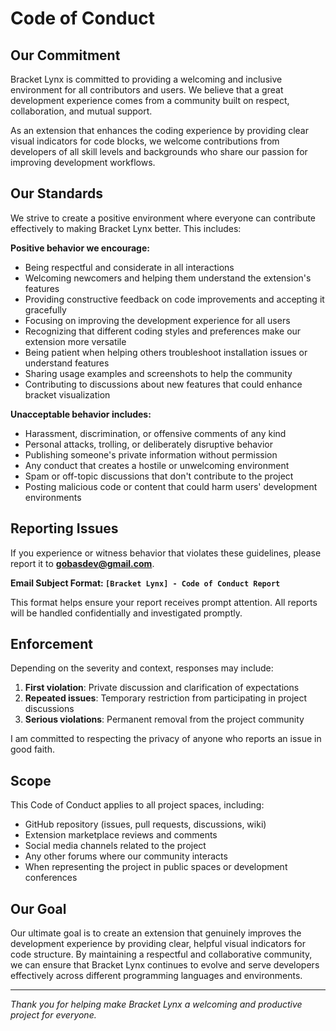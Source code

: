 # Code of Conduct

## Our Commitment

Bracket Lynx is committed to providing a welcoming and inclusive environment for all contributors and users. We believe that a great development experience comes from a community built on respect, collaboration, and mutual support.

As an extension that enhances the coding experience by providing clear visual indicators for code blocks, we welcome contributions from developers of all skill levels and backgrounds who share our passion for improving development workflows.

## Our Standards

We strive to create a positive environment where everyone can contribute effectively to making Bracket Lynx better. This includes:

**Positive behavior we encourage:**
- Being respectful and considerate in all interactions
- Welcoming newcomers and helping them understand the extension's features
- Providing constructive feedback on code improvements and accepting it gracefully
- Focusing on improving the development experience for all users
- Recognizing that different coding styles and preferences make our extension more versatile
- Being patient when helping others troubleshoot installation issues or understand features
- Sharing usage examples and screenshots to help the community
- Contributing to discussions about new features that could enhance bracket visualization

**Unacceptable behavior includes:**
- Harassment, discrimination, or offensive comments of any kind
- Personal attacks, trolling, or deliberately disruptive behavior
- Publishing someone's private information without permission
- Any conduct that creates a hostile or unwelcoming environment
- Spam or off-topic discussions that don't contribute to the project
- Posting malicious code or content that could harm users' development environments



## Reporting Issues

If you experience or witness behavior that violates these guidelines, please report it to **gobasdev@gmail.com**.

**Email Subject Format: `[Bracket Lynx] - Code of Conduct Report`**

This format helps ensure your report receives prompt attention. All reports will be handled confidentially and investigated promptly.

## Enforcement

Depending on the severity and context, responses may include:

1. **First violation**: Private discussion and clarification of expectations
2. **Repeated issues**: Temporary restriction from participating in project discussions  
3. **Serious violations**: Permanent removal from the project community

I am committed to respecting the privacy of anyone who reports an issue in good faith.

## Scope

This Code of Conduct applies to all project spaces, including:

- GitHub repository (issues, pull requests, discussions, wiki)
- Extension marketplace reviews and comments
- Social media channels related to the project
- Any other forums where our community interacts
- When representing the project in public spaces or development conferences

## Our Goal

Our ultimate goal is to create an extension that genuinely improves the development experience by providing clear, helpful visual indicators for code structure. By maintaining a respectful and collaborative community, we can ensure that Bracket Lynx continues to evolve and serve developers effectively across different programming languages and environments.

---

*Thank you for helping make Bracket Lynx a welcoming and productive project for everyone.*